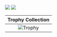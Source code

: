 <img src="https://github-readme-stats.vercel.app/api?username=intervinn&&show_icons=true&title_color=FFD700&icon_color=bb2acf&text_color=daf7dc&bg_color=151515&count_private=true">
<img src="https://github-readme-stats.vercel.app/api/top-langs/?username=intervinn&title_color=FFD700&text_color=c9cacc&icon_color=2bbc8a&bg_color=1d1f21&langs_count=11&hide=html,css,makefile,shell)](https://github.com/intervinn">

|Trophy Collection|
|:---:|
|![Trophy](https://github-profile-trophy.vercel.app/?username=shabman&theme=onedark&row=1&margin-w=5)|
